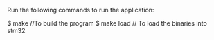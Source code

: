 Run the following commands to run the application:

$ make //To build the program
$ make load // To load the binaries into stm32
